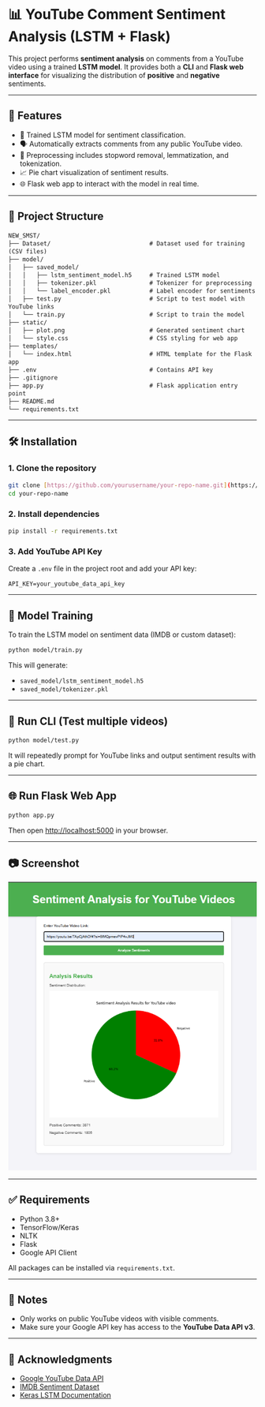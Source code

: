 # 📊 YouTube Comment Sentiment Analysis (LSTM + Flask)

This project performs **sentiment analysis** on comments from a YouTube video using a trained **LSTM model**. It provides both a **CLI** and **Flask web interface** for visualizing the distribution of **positive** and **negative** sentiments.

---

## 🚀 Features

- 🧠 Trained LSTM model for sentiment classification.
- 🗣️ Automatically extracts comments from any public YouTube video.
- 🧹 Preprocessing includes stopword removal, lemmatization, and tokenization.
- 📈 Pie chart visualization of sentiment results.
- 🌐 Flask web app to interact with the model in real time.

---

## 📁 Project Structure

```
NEW_SMST/
├── Dataset/                            # Dataset used for training (CSV files)
├── model/
│   ├── saved_model/
│   │   ├── lstm_sentiment_model.h5     # Trained LSTM model
│   │   ├── tokenizer.pkl               # Tokenizer for preprocessing
│   │   └── label_encoder.pkl           # Label encoder for sentiments
│   ├── test.py                         # Script to test model with YouTube links
│   └── train.py                        # Script to train the model
├── static/
│   ├── plot.png                        # Generated sentiment chart
│   └── style.css                       # CSS styling for web app
├── templates/
│   └── index.html                      # HTML template for the Flask app
├── .env                                # Contains API key
├── .gitignore
├── app.py                              # Flask application entry point
├── README.md
└── requirements.txt
```

---

## 🛠️ Installation

### 1. Clone the repository

```bash
git clone [https://github.com/yourusername/your-repo-name.git](https://github.com/SanjayKumar3110/sentiment_analysis.git)
cd your-repo-name
```

### 2. Install dependencies

```bash
pip install -r requirements.txt
```

### 3. Add YouTube API Key

Create a `.env` file in the project root and add your API key:

```
API_KEY=your_youtube_data_api_key
```

---

## 🧠 Model Training

To train the LSTM model on sentiment data (IMDB or custom dataset):

```bash
python model/train.py
```

This will generate:

- `saved_model/lstm_sentiment_model.h5`
- `saved_model/tokenizer.pkl`

---

## 🧪 Run CLI (Test multiple videos)

```bash
python model/test.py
```

It will repeatedly prompt for YouTube links and output sentiment results with a pie chart.

---

## 🌐 Run Flask Web App

```bash
python app.py
```

Then open [http://localhost:5000](http://localhost:5000) in your browser.

---

## 📷 Screenshot

![Sentiment Pie Chart](static/project.png)


---

## ✅ Requirements

- Python 3.8+
- TensorFlow/Keras
- NLTK
- Flask
- Google API Client

All packages can be installed via `requirements.txt`.

---

## 📌 Notes

- Only works on public YouTube videos with visible comments.
- Make sure your Google API key has access to the **YouTube Data API v3**.

---

## 🙌 Acknowledgments

- [Google YouTube Data API](https://developers.google.com/youtube/v3)
- [IMDB Sentiment Dataset](https://ai.stanford.edu/~amaas/data/sentiment/)
- [Keras LSTM Documentation](https://keras.io/api/layers/recurrent_layers/lstm/)
